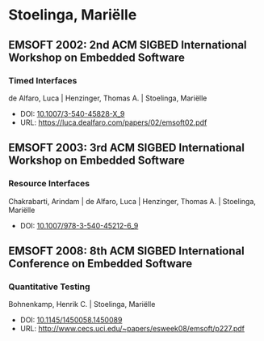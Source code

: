 # Stoelinga, Mariëlle

## EMSOFT 2002: 2nd ACM SIGBED International Workshop on Embedded Software

### Timed Interfaces
de Alfaro, Luca | Henzinger, Thomas A. | Stoelinga, Mariëlle
* DOI: [10.1007/3-540-45828-X_9](https://doi.org/10.1007/3-540-45828-X_9)
* URL: <https://luca.dealfaro.com/papers/02/emsoft02.pdf>

## EMSOFT 2003: 3rd ACM SIGBED International Workshop on Embedded Software

### Resource Interfaces
Chakrabarti, Arindam | de Alfaro, Luca | Henzinger, Thomas A. | Stoelinga, Mariëlle
* DOI: [10.1007/978-3-540-45212-6_9](https://doi.org/10.1007/978-3-540-45212-6_9)

## EMSOFT 2008: 8th ACM SIGBED International Conference on Embedded Software

### Quantitative Testing
Bohnenkamp, Henrik C. | Stoelinga, Mariëlle
* DOI: [10.1145/1450058.1450089](https://doi.org/10.1145/1450058.1450089)
* URL: <http://www.cecs.uci.edu/~papers/esweek08/emsoft/p227.pdf>

